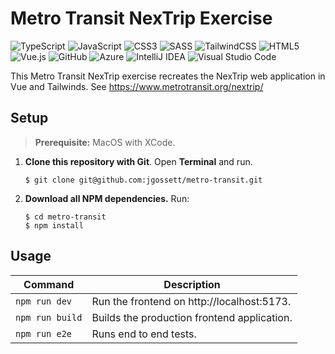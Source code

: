 # Metro Transit NexTrip Exercise

![TypeScript](https://img.shields.io/badge/typescript-%23007ACC.svg?logo=typescript&logoColor=white&style=for-the-badge)
![JavaScript](https://img.shields.io/badge/javascript-%23323330.svg?logo=javascript&logoColor=%23F7DF1E&style=for-the-badge)
![CSS3](https://img.shields.io/badge/css3-%231572B6.svg?logo=css3&logoColor=white&style=for-the-badge)
![SASS](https://img.shields.io/badge/SASS-hotpink.svg?logo=SASS&logoColor=white&style=for-the-badge)
![TailwindCSS](https://img.shields.io/badge/tailwindcss-%2338B2AC.svg?logo=tailwind-css&logoColor=white&style=for-the-badge)
![HTML5](https://img.shields.io/badge/html5-%23E34F26.svg?logo=html5&logoColor=white&style=for-the-badge)
![Vue.js](https://img.shields.io/badge/vuejs-%2335495e.svg?logo=vuedotjs&logoColor=%234FC08D&style=for-the-badge)
![GitHub](https://img.shields.io/badge/github-%23121011.svg?logo=github&logoColor=white&style=for-the-badge)
![Azure](https://img.shields.io/badge/azure-%230072C6.svg?style=for-the-badge&logo=microsoftazure&logoColor=white)
![IntelliJ IDEA](https://img.shields.io/badge/IntelliJIDEA-000000.svg?style=for-the-badge&logo=intellij-idea&logoColor=white)
![Visual Studio Code](https://img.shields.io/badge/Visual%20Studio%20Code-0078d7.svg?style=for-the-badge&logo=visual-studio-code&logoColor=white)

This Metro Transit NexTrip exercise recreates the NexTrip web application in Vue and Tailwinds. See https://www.metrotransit.org/nextrip/

## Setup
> **Prerequisite:** MacOS with XCode. 

1. **Clone this repository with Git**. Open **Terminal** and run.
   ``` shell
   $ git clone git@github.com:jgossett/metro-transit.git
   ```

2. **Download all NPM dependencies.** Run:

   ``` shell
   $ cd metro-transit
   $ npm install
   ```

## Usage

| Command                   | Description                                                                  |
|---------------------------|------------------------------------------------------------------------------|
| `npm run dev`             | Run the frontend on http://localhost:5173.                                   |
| `npm run build`           | Builds the production frontend application.                                  |
| `npm run e2e`             | Runs end to end tests.                                                       |
